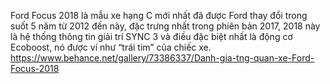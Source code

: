 Ford Focus 2018 là mẫu xe hạng C mới nhất đã được Ford thay đổi trong suốt 5 năm từ 2012 đến này, đặc trưng nhất trong phiên bản 2017, 2018 này là hệ thống thông tin giải trí SYNC 3 và điều đặc biệt nhất là động cơ Ecoboost, nó được ví như “trái tim” của chiếc xe.
https://www.behance.net/gallery/73386337/Danh-gia-tng-quan-xe-Ford-Focus-2018
